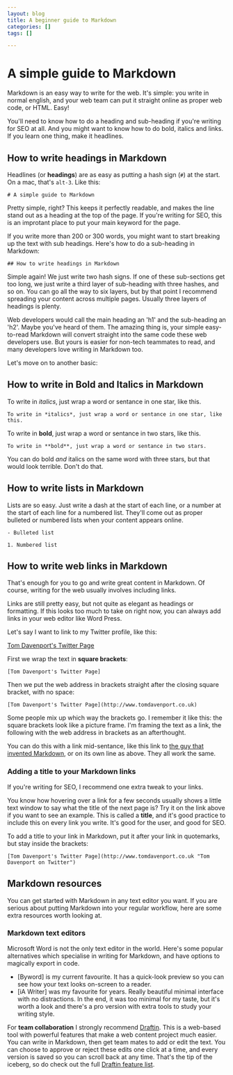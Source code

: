```yaml
---
layout: blog
title: A beginner guide to Markdown
categories: []
tags: []

---
```


# A simple guide to Markdown

Markdown is an easy way to write for the web. It's simple: you write in normal english, and your web team can put it straight online as proper web code, or HTML. Easy!

You'll need to know how to do a heading and sub-heading if you're writing for SEO at all. And you might want to know how to do bold, italics and links. If you learn one thing, make it headlines.

## How to write headings in Markdown

Headlines (or **headings**) are as easy as putting a hash sign (`#`) at the start. On a mac, that's `alt-3`. Like this:

`# A simple guide to Markdown`

Pretty simple, right? This keeps it perfectly readable, and makes the line stand out as a heading at the top of the page. If you're writing for SEO, this is an improtant place to put your main keyword for the page.

If you write more than 200 or 300 words, you might want to start breaking up the text with sub headings. Here's how to do a sub-heading in Markdown:

`## How to write headings in Markdown`

Simple again! We just write two hash signs. If one of these sub-sections get too long, we just write a third layer of sub-heading with three hashes, and so on. You can go all the way to six layers, but by that point I recommend spreading your content across multiple pages. Usually three layers of headings is plenty.

Web developers would call the main heading an 'h1' and the sub-heading an 'h2'.  Maybe you've heard of them. The amazing thing is, your simple easy-to-read Markdown will convert straight into the same code these web developers use. But yours is easier for non-tech teammates to read, and many developers love writing in Markdown too. 

Let's move on to another basic:

## How to write in Bold and Italics in Markdown

To write in *italics*, just wrap a word or sentance in one star, like this.

`To write in *italics*, just wrap a word or sentance in one star, like this.`

To write in **bold**, just wrap a word or sentance in two stars, like this.

`To write in **bold**, just wrap a word or sentance in two stars.`

You can do bold *and* italics on the same word with three stars, but that would look terrible. Don't do that.

## How to write lists in Markdown

Lists are so easy. Just write a dash at the start of each line, or a number at the start of each line for a numbered list. They'll come out as proper bulleted or numbered lists when your content appears online.

`- Bulleted list`

`1. Numbered list`


## How to write web links in Markdown
That's enough for you to go and write great content in Markdown. Of course, writing for the web usually involves including links.

Links are still pretty easy, but not quite as elegant as headings or formatting. If this looks too much to take on right now, you can always add links in your web editor like Word Press. 

Let's say I want to link to my Twitter profile, like this:

[Tom Davenport's Twitter Page](http://www.tomdavenport.co.uk "Tom Davenport on Twitter")

First we wrap the text in **square brackets**:

`[Tom Davenport's Twitter Page]`

Then we put the web address in brackets straight after the closing square bracket, with no space:

`[Tom Davenport's Twitter Page](http://www.tomdavenport.co.uk)`

Some people mix up which way the brackets go. I remember it like this: the square brackets look like a picture frame. I'm framing the text as a link, the following with the web address in brackets as an afterthought.

You can do this with a link mid-sentance, like this link to [the guy that invented Markdown](http://daringfireball.net/projects/markdown/ "About Markdown"), or on its own line as above. They all work the same.

### Adding a title to your Markdown links
If you're writing for SEO, I recommend one extra tweak to your links.

You know how hovering over a link for a few seconds usually shows a little text window to say what the title of the next page is? Try it on the link above if you want to see an example. This is called a **title**, and it's good practice to include this on every link you write. It's good for the user, and good for SEO.

To add a title to your link in Markdown, put it after your link in quotemarks, but stay inside the brackets:

`[Tom Davenport's Twitter Page](http://www.tomdavenport.co.uk "Tom Davenport on Twitter")`

## Markdown resources
You can get started with Markdown in any text editor you want. If you are serious about putting Markdown into your regular workflow, here are some extra resources worth looking at.

### Markdown text editors

Microsoft Word is not the only text editor in the world. Here's some popular alternatives which specialise in writing for Markdown, and have options to magically export in code.

- [Byword] is my current favourite. It has a quick-look preview so you can see how your text looks on-screen to a reader.
- [iA Writer] was my favourite for years. Really beautiful minimal interface with no distractions. In the end, it was too minimal for my taste, but it's worth a look and there's a pro version with extra tools to study your writing style.

For **team collaboration** I strongly recommend [Draftin](https://draftin.com "Draftin"). This is a web-based tool with powerful features that make a web content project much easier. You can write in Markdown, then get team mates to add or edit the text. You can choose to approve or reject these edits one click at a time, and every version is saved so you can scroll back at any time. That's the tip of the iceberg, so do check out the full [Draftin feature list](http://docs.withdraft.com/#hemingway-mode "Draftin Features").